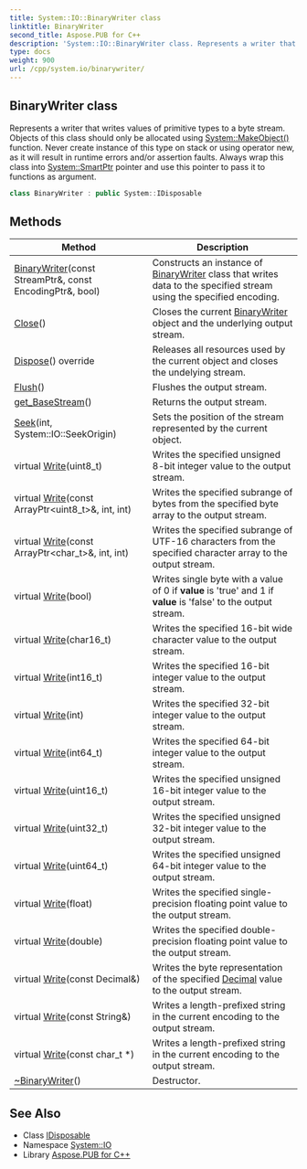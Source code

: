 ```yaml
---
title: System::IO::BinaryWriter class
linktitle: BinaryWriter
second_title: Aspose.PUB for C++
description: 'System::IO::BinaryWriter class. Represents a writer that writes values of primitive types to a byte stream. Objects of this class should only be allocated using System::MakeObject() function. Never create instance of this type on stack or using operator new, as it will result in runtime errors and/or assertion faults. Always wrap this class into System::SmartPtr pointer and use this pointer to pass it to functions as argument in C++.'
type: docs
weight: 900
url: /cpp/system.io/binarywriter/
---
```

## BinaryWriter class


Represents a writer that writes values of primitive types to a byte stream. Objects of this class should only be allocated using [System::MakeObject()](../../system/makeobject/) function. Never create instance of this type on stack or using operator new, as it will result in runtime errors and/or assertion faults. Always wrap this class into [System::SmartPtr](../../system/smartptr/) pointer and use this pointer to pass it to functions as argument.

```cpp
class BinaryWriter : public System::IDisposable
```

## Methods

| Method | Description |
| --- | --- |
| [BinaryWriter](./binarywriter/)(const StreamPtr\&, const EncodingPtr\&, bool) | Constructs an instance of [BinaryWriter](./) class that writes data to the specified stream using the specified encoding. |
| [Close](./close/)() | Closes the current [BinaryWriter](./) object and the underlying output stream. |
| [Dispose](./dispose/)() override | Releases all resources used by the current object and closes the undelying stream. |
| [Flush](./flush/)() | Flushes the output stream. |
| [get_BaseStream](./get_basestream/)() | Returns the output stream. |
| [Seek](./seek/)(int, System::IO::SeekOrigin) | Sets the position of the stream represented by the current object. |
| virtual [Write](./write/)(uint8_t) | Writes the specified unsigned 8-bit integer value to the output stream. |
| virtual [Write](./write/)(const ArrayPtr\<uint8_t\>\&, int, int) | Writes the specified subrange of bytes from the specified byte array to the output stream. |
| virtual [Write](./write/)(const ArrayPtr\<char_t\>\&, int, int) | Writes the specified subrange of UTF-16 characters from the specified character array to the output stream. |
| virtual [Write](./write/)(bool) | Writes single byte with a value of 0 if **value** is 'true' and 1 if **value** is 'false' to the output stream. |
| virtual [Write](./write/)(char16_t) | Writes the specified 16-bit wide character value to the output stream. |
| virtual [Write](./write/)(int16_t) | Writes the specified 16-bit integer value to the output stream. |
| virtual [Write](./write/)(int) | Writes the specified 32-bit integer value to the output stream. |
| virtual [Write](./write/)(int64_t) | Writes the specified 64-bit integer value to the output stream. |
| virtual [Write](./write/)(uint16_t) | Writes the specified unsigned 16-bit integer value to the output stream. |
| virtual [Write](./write/)(uint32_t) | Writes the specified unsigned 32-bit integer value to the output stream. |
| virtual [Write](./write/)(uint64_t) | Writes the specified unsigned 64-bit integer value to the output stream. |
| virtual [Write](./write/)(float) | Writes the specified single-precision floating point value to the output stream. |
| virtual [Write](./write/)(double) | Writes the specified double-precision floating point value to the output stream. |
| virtual [Write](./write/)(const Decimal\&) | Writes the byte representation of the specified [Decimal](../../system/decimal/) value to the output stream. |
| virtual [Write](./write/)(const String\&) | Writes a length-prefixed string in the current encoding to the output stream. |
| virtual [Write](./write/)(const char_t *) | Writes a length-prefixed string in the current encoding to the output stream. |
| [~BinaryWriter](./~binarywriter/)() | Destructor. |
## See Also

* Class [IDisposable](../../system/idisposable/)
* Namespace [System::IO](../)
* Library [Aspose.PUB for C++](../../)

